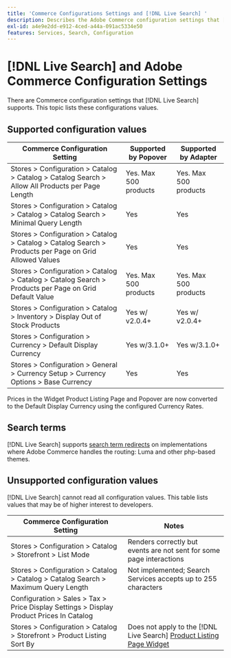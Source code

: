 ```yaml
---
title: 'Commerce Configurations Settings and [!DNL Live Search] '
description: Describes the Adobe Commerce configuration settings that [!DNL Live Search] can read.
exl-id: a4e9e2dd-e912-4ced-a44a-091ac5334e50
features: Services, Search, Configuration
---
```

# [!DNL Live Search] and Adobe Commerce Configuration Settings

There are Commerce configuration settings that [!DNL Live Search] supports. This topic lists these configurations values.

## Supported configuration values

|Commerce Configuration Setting|Supported by Popover|Supported by Adapter|
|---|---|---|
|Stores > Configuration > Catalog > Catalog > Catalog Search > Allow All Products per Page Length|Yes. Max 500 products|Yes. Max 500 products|
|Stores > Configuration > Catalog > Catalog > Catalog Search > Minimal Query Length|Yes|Yes|
|Stores > Configuration > Catalog > Catalog > Catalog Search > Products per Page on Grid Allowed Values|Yes|Yes|
|Stores > Configuration > Catalog > Catalog > Catalog Search > Products per Page on Grid Default Value|Yes. Max 500 products|Yes. Max 500 products|
|Stores > Configuration > Catalog > Inventory > Display Out of Stock Products|Yes w/ v2.0.4+|Yes w/ v2.0.4+|
|Stores > Configuration > Currency > Default Display Currency|Yes w/3.1.0+|Yes w/3.1.0+|
|Stores > Configuration > General > Currency Setup > Currency Options > Base Currency|Yes|Yes|

Prices in the Widget Product Listing Page and Popover are now converted to the Default Display Currency using the configured Currency Rates.

## Search terms

[!DNL Live Search] supports [search term redirects](https://experienceleague.adobe.com/docs/commerce-admin/catalog/catalog/search/search-terms.html) on implementations where Adobe Commerce handles the routing: Luma and other php-based themes.

## Unsupported configuration values

[!DNL Live Search] cannot read all configuration values. This table lists values that may be of higher interest to developers.

|Commerce Configuration Setting|Notes|
|---|---|
|Stores > Configuration > Catalog > Storefront > List Mode|Renders correctly but events are not sent for some page interactions|
|Stores > Configuration > Catalog > Catalog > Catalog Search > Maximum Query Length|Not implemented; Search Services accepts up to 255 characters|
|Configuration > Sales > Tax > Price Display Settings > Display Product Prices In Catalog||
|Stores > Configuration > Catalog > Storefront > Product Listing Sort By|Does not apply to the [!DNL Live Search] [Product Listing Page Widget](plp-styling.md)|
